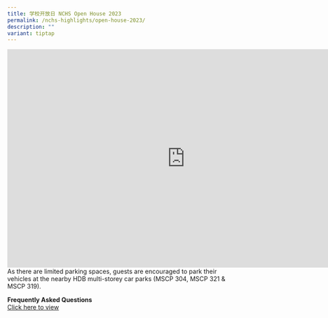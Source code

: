 ```yaml
---
title: 学校开放日 NCHS Open House 2023
permalink: /nchs-highlights/open-house-2023/
description: ""
variant: tiptap
---
```

<iframe src="https://docs.google.com/presentation/d/10QX0GpXr4mHFan2y_5ghBldVNNW2dn2V0SdLGrNRwTk/embed?start=true&amp;loop=true&amp;delayms=60000" frameborder="0" width="810" height="500" allowfullscreen="true"></iframe>
<br>
As there are limited parking spaces, guests are encouraged to park their vehicles at the nearby HDB multi-storey car parks (MSCP 304, MSCP 321 &amp; MSCP 319).

**Frequently Asked Questions**<br>
[Click here to view](https://drive.google.com/file/d/1Q9lHTBqg5FGGEWSFxYqXQapoY9hLnF1E/view?usp=sharing)